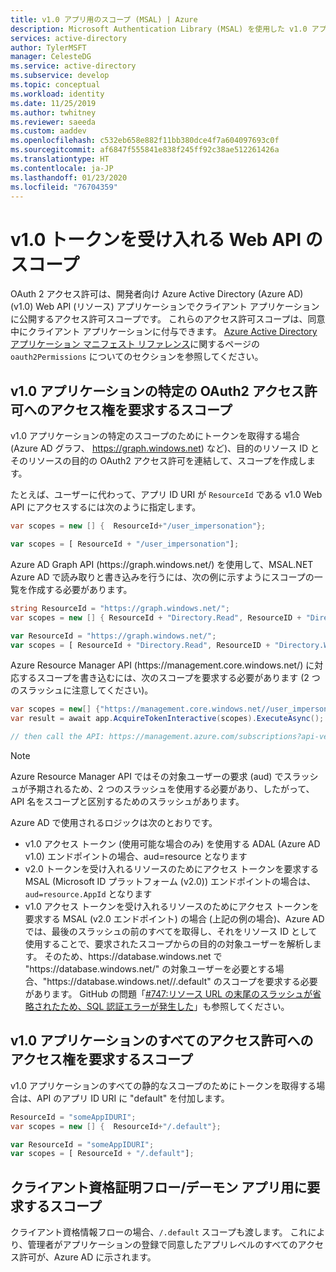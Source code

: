 ```yaml
---
title: v1.0 アプリ用のスコープ (MSAL) | Azure
description: Microsoft Authentication Library (MSAL) を使用した v1.0 アプリケーションのスコープについて説明します。
services: active-directory
author: TylerMSFT
manager: CelesteDG
ms.service: active-directory
ms.subservice: develop
ms.topic: conceptual
ms.workload: identity
ms.date: 11/25/2019
ms.author: twhitney
ms.reviewer: saeeda
ms.custom: aaddev
ms.openlocfilehash: c532eb658e882f11bb380dce4f7a604097693c0f
ms.sourcegitcommit: af6847f555841e838f245ff92c38ae512261426a
ms.translationtype: HT
ms.contentlocale: ja-JP
ms.lasthandoff: 01/23/2020
ms.locfileid: "76704359"
---
```

# <a name="scopes-for-a-web-api-accepting-v10-tokens"></a>v1.0 トークンを受け入れる Web API のスコープ

OAuth 2 アクセス許可は、開発者向け Azure Active Directory (Azure AD) (v1.0) Web API (リソース) アプリケーションでクライアント アプリケーションに公開するアクセス許可スコープです。 これらのアクセス許可スコープは、同意中にクライアント アプリケーションに付与できます。 [Azure Active Directory アプリケーション マニフェスト リファレンス](reference-app-manifest.md#manifest-reference)に関するページの `oauth2Permissions` についてのセクションを参照してください。

## <a name="scopes-to-request-access-to-specific-oauth2-permissions-of-a-v10-application"></a>v1.0 アプリケーションの特定の OAuth2 アクセス許可へのアクセス権を要求するスコープ

v1.0 アプリケーションの特定のスコープのためにトークンを取得する場合 (Azure AD グラフ、 https://graph.windows.net) など)、目的のリソース ID とそのリソースの目的の OAuth2 アクセス許可を連結して、スコープを作成します。

たとえば、ユーザーに代わって、アプリ ID URI が `ResourceId` である v1.0 Web API にアクセスするには次のように指定します。

```csharp
var scopes = new [] {  ResourceId+"/user_impersonation"};
```

```javascript
var scopes = [ ResourceId + "/user_impersonation"];
```

Azure AD Graph API (https:\//graph.windows.net/) を使用して、MSAL.NET Azure AD で読み取りと書き込みを行うには、次の例に示すようにスコープの一覧を作成する必要があります。

```csharp
string ResourceId = "https://graph.windows.net/";
var scopes = new [] { ResourceId + "Directory.Read", ResourceID + "Directory.Write"}
```

```javascript
var ResourceId = "https://graph.windows.net/";
var scopes = [ ResourceId + "Directory.Read", ResourceID + "Directory.Write"];
```

Azure Resource Manager API (https:\//management.core.windows.net/) に対応するスコープを書き込むには、次のスコープを要求する必要があります (2 つのスラッシュに注意してください)。

```csharp
var scopes = new[] {"https://management.core.windows.net//user_impersonation"};
var result = await app.AcquireTokenInteractive(scopes).ExecuteAsync();

// then call the API: https://management.azure.com/subscriptions?api-version=2016-09-01
```

> [!NOTE]
> Azure Resource Manager API ではその対象ユーザーの要求 (aud) でスラッシュが予期されるため、2 つのスラッシュを使用する必要があり、したがって、API 名をスコープと区別するためのスラッシュがあります。

Azure AD で使用されるロジックは次のとおりです。

- v1.0 アクセス トークン (使用可能な場合のみ) を使用する ADAL (Azure AD v1.0) エンドポイントの場合、aud=resource となります
- v2.0 トークンを受け入れるリソースのためにアクセス トークンを要求する MSAL (Microsoft ID プラットフォーム (v2.0)) エンドポイントの場合は、`aud=resource.AppId` となります
- v1.0 アクセス トークンを受け入れるリソースのためにアクセス トークンを要求する MSAL (v2.0 エンドポイント) の場合 (上記の例の場合)、Azure AD では、最後のスラッシュの前のすべてを取得し、それをリソース ID として使用することで、要求されたスコープからの目的の対象ユーザーを解析します。 そのため、https:\//database.windows.net で "https:\//database.windows.net/" の対象ユーザーを必要とする場合、"https:\//database.windows.net//.default" のスコープを要求する必要があります。 GitHub の問題「[#747:リソース URL の末尾のスラッシュが省略されたため、SQL 認証エラーが発生した](https://github.com/AzureAD/microsoft-authentication-library-for-dotnet/issues/747)」も参照してください。

## <a name="scopes-to-request-access-to-all-the-permissions-of-a-v10-application"></a>v1.0 アプリケーションのすべてのアクセス許可へのアクセス権を要求するスコープ

v1.0 アプリケーションのすべての静的なスコープのためにトークンを取得する場合は、API のアプリ ID URI に "default" を付加します。

```csharp
ResourceId = "someAppIDURI";
var scopes = new [] {  ResourceId+"/.default"};
```

```javascript
var ResourceId = "someAppIDURI";
var scopes = [ ResourceId + "/.default"];
```

## <a name="scopes-to-request-for-a-client-credential-flowdaemon-app"></a>クライアント資格証明フロー/デーモン アプリ用に要求するスコープ

クライアント資格情報フローの場合、`/.default` スコープも渡します。 これにより、管理者がアプリケーションの登録で同意したアプリレベルのすべてのアクセス許可が、Azure AD に示されます。
